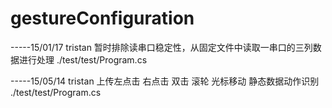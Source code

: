 # gestureConfiguration

-----15/01/17 tristan
暂时排除读串口稳定性，从固定文件中读取一串口的三列数据进行处理
	./test/test/Program.cs

-----15/05/14 tristan
上传左点击 右点击 双击 滚轮 光标移动 静态数据动作识别
	./test/test/Program.cs